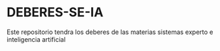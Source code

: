 # DEBERES-SE-IA
 Este repositorio tendra los deberes de las materias sistemas experto e inteligencia artificial
